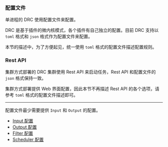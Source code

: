 ### 配置文件

单进程的 DRC 使用配置文件来配置。

DRC 是基于插件的微内核模式，各个插件有自己独立的配置。目前 DRC 支持以 `toml` 格式和 `json` 格式作为配置文件来配置。

本节的描述中，为了方便起见，统一使用 `toml` 格式的配置文件描述配置规则。


### Rest API

集群方式部署的 DRC 集群使用 Rest API 来启动任务，Rest API 和配置文件的 `json` 格式保持一致。


集群方式部署提供 Web 界面配置，因此本节不再描述 Rest API 的各个选项，请参考 `toml` 格式的配置文件描述即可。


-------------------


配置文件最少需要提供 `Input` 和 `Output` 的配置。

- [Input 配置](03-inputs.md)
- [Output 配置](04-outputs.md)
- [Filter 配置](05-filters.md)
- [Scheduler 配置](06-scheduler.md)